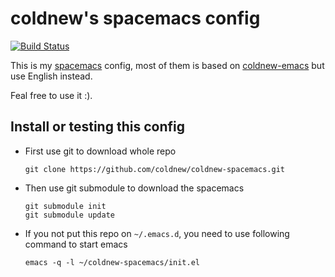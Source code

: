 # coldnew's spacemacs config

[![Build Status](https://travis-ci.org/coldnew/coldnew-spacemacs.svg?branch=master)](https://travis-ci.org/coldnew/coldnew-spacemacs)

This is my [spacemacs](https://github.com/syl20bnr/spacemacs) config, most of them is based on [coldnew-emacs](https://github.com/coldnew/coldnew-emacs) but
use English instead.

Feal free to use it :).

## Install or testing this config

-   First use git to download whole repo

        git clone https://github.com/coldnew/coldnew-spacemacs.git

-   Then use git submodule to download the spacemacs

        git submodule init
        git submodule update

-   If you not put this repo on `~/.emacs.d`, you need to use following
    command to start emacs

        emacs -q -l ~/coldnew-spacemacs/init.el
